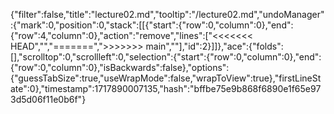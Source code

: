 {"filter":false,"title":"lecture02.md","tooltip":"/lecture02.md","undoManager":{"mark":0,"position":0,"stack":[[{"start":{"row":0,"column":0},"end":{"row":4,"column":0},"action":"remove","lines":["<<<<<<< HEAD","","=======",">>>>>>> main",""],"id":2}]]},"ace":{"folds":[],"scrolltop":0,"scrollleft":0,"selection":{"start":{"row":0,"column":0},"end":{"row":0,"column":0},"isBackwards":false},"options":{"guessTabSize":true,"useWrapMode":false,"wrapToView":true},"firstLineState":0},"timestamp":1717890007135,"hash":"bffbe75e9b868f6890e1f65e973d5d06f11e0b6f"}